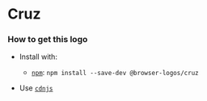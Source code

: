 # Cruz

### How to get this logo

* Install with:
  * [`npm`](https://www.npmjs.com/): `npm install --save-dev @browser-logos/cruz`

* Use [`cdnjs`](https://cdnjs.com/libraries/browser-logos)
